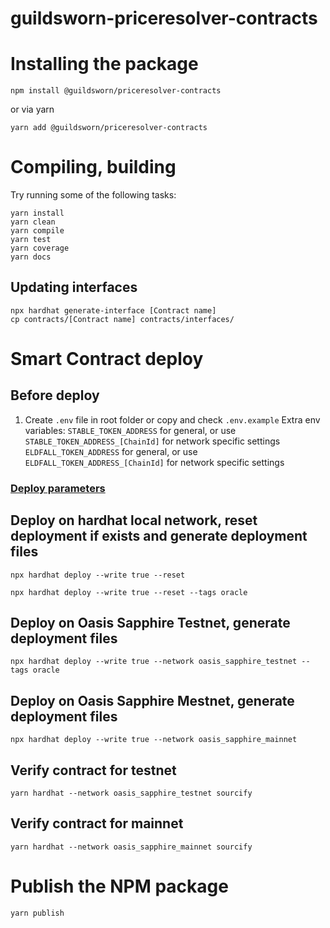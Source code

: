 # guildsworn-priceresolver-contracts

# Installing the package
```shell
npm install @guildsworn/priceresolver-contracts
```
or via yarn
```shell
yarn add @guildsworn/priceresolver-contracts
```

# Compiling, building
Try running some of the following tasks:

```shell
yarn install
yarn clean
yarn compile
yarn test
yarn coverage
yarn docs
```
## Updating interfaces
```shell
npx hardhat generate-interface [Contract name]
cp contracts/[Contract name] contracts/interfaces/
```

# Smart Contract deploy
## Before deploy
1. Create `.env` file in root folder or copy and check `.env.example`
Extra env variables:
`STABLE_TOKEN_ADDRESS` for general, or use `STABLE_TOKEN_ADDRESS_[ChainId]` for network specific settings
`ELDFALL_TOKEN_ADDRESS` for general, or use `ELDFALL_TOKEN_ADDRESS_[ChainId]` for network specific settings

### [Deploy parameters](https://github.com/wighawag/hardhat-deploy#1-hardhat-deploy)

## Deploy on hardhat local network, reset deployment if exists and generate deployment files
```shell
npx hardhat deploy --write true --reset

npx hardhat deploy --write true --reset --tags oracle
```

## Deploy on Oasis Sapphire Testnet, generate deployment files
```shell
npx hardhat deploy --write true --network oasis_sapphire_testnet --tags oracle
```

## Deploy on Oasis Sapphire Mestnet, generate deployment files
```shell
npx hardhat deploy --write true --network oasis_sapphire_mainnet
```

## Verify contract for testnet
```shell
yarn hardhat --network oasis_sapphire_testnet sourcify
```

## Verify contract for mainnet
```shell
yarn hardhat --network oasis_sapphire_mainnet sourcify
```

# Publish the NPM package
```shell
yarn publish
```